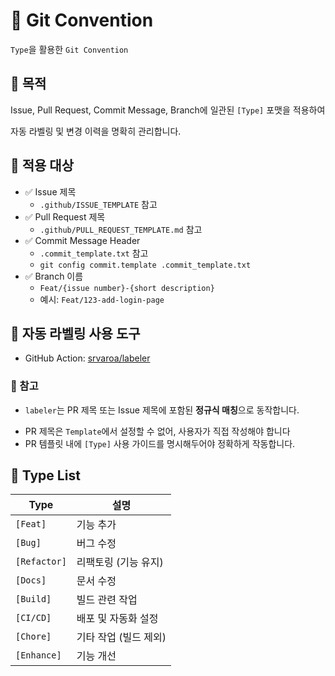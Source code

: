 # 🧾 Git Convention

`Type`을 활용한 `Git Convention`

## 🎯 목적

Issue, Pull Request, Commit Message, Branch에 일관된 `[Type]` 포맷을 적용하여

자동 라벨링 및 변경 이력을 명확히 관리합니다.

## 🧩 적용 대상

- ✅ Issue 제목
  - `.github/ISSUE_TEMPLATE` 참고
- ✅ Pull Request 제목
  - `.github/PULL_REQUEST_TEMPLATE.md` 참고
- ✅ Commit Message Header
  - `.commit_template.txt` 참고
  - `git config commit.template .commit_template.txt`
- ✅ Branch 이름
  - `Feat/{issue number}-{short description}`
  - 예시: `Feat/123-add-login-page`

## 🔧 자동 라벨링 사용 도구

- GitHub Action: [srvaroa/labeler](https://github.com/srvaroa/labeler)

### 📌 참고

- `labeler`는 PR 제목 또는 Issue 제목에 포함된 **정규식 매칭**으로 동작합니다.

* PR 제목은 `Template`에서 설정할 수 없어, 사용자가 직접 작성해야 합니다
* PR 템플릿 내에 `[Type]` 사용 가이드를 명시해두어야 정확하게 작동합니다.

## 🧾 Type List

| Type         | 설명                  |
| ------------ | --------------------- |
| `[Feat]`     | 기능 추가             |
| `[Bug]`      | 버그 수정             |
| `[Refactor]` | 리팩토링 (기능 유지)  |
| `[Docs]`     | 문서 수정             |
| `[Build]`    | 빌드 관련 작업        |
| `[CI/CD]`    | 배포 및 자동화 설정   |
| `[Chore]`    | 기타 작업 (빌드 제외) |
| `[Enhance]`  | 기능 개선             |
